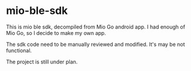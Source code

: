 # mio-ble-sdk
This is mio ble sdk, decompiled from Mio Go android app.
I had enough of Mio Go, so I decide to make my own app.

The sdk code need to be manually reviewed and modified.
It's may be not functional.

The project is still under plan.
